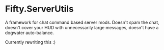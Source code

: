 # Fifty.ServerUtils
A framework for chat command based server mods. Doesn't spam the chat, doesn't cover your HUD with unnecessarily large messages, doesn't have a dogwater auto-balance.

Currently rewriting this :)